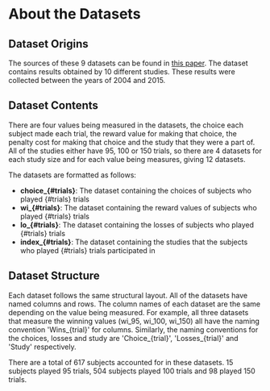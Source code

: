 # About the Datasets

## Dataset Origins

The sources of these 9 datasets can be found in [this paper](https://openpsychologydata.metajnl.com/articles/10.5334/jopd.ak/). The dataset contains results obtained by 10 different studies. These results were collected between the years of 2004 and 2015.


## Dataset Contents

There are four values being measured in the datasets, the choice each subject made each trial, the reward value for making that choice, the penalty cost for making that choice and the study that they were a part of. All of the studies either have 95, 100 or 150 trials, so there are 4 datasets for each study size and for each value being measures, giving 12 datasets.

The datasets are formatted as follows:
- **choice_{#trials}**: The dataset containing the choices of subjects who played {#trials} trials 
- **wi_{#trials}**: The dataset containing the reward values of subjects who played {#trials} trials 
- **lo_{#trials}**: The dataset containing the losses of subjects who played {#trials} trials 
- **index_{#trials}**: The dataset containing the studies that the subjects who played {#trials} trials participated in


## Dataset Structure

Each dataset follows the same structural layout. All of the datasets have named columns and rows. The column names of each dataset are the same depending on the value being measured. For example, all three datasets that measure the winning values (wi_95, wi_100, wi_150) all have the naming convention 'Wins_{trial}' for columns. Similarly, the naming conventions for the choices, losses and study are 'Choice_{trial}', 'Losses_{trial}' and 'Study' respectively.

There are a total of 617 subjects accounted for in these datasets. 15 subjects played 95 trials, 504 subjects played 100 trials and 98 played 150 trials.